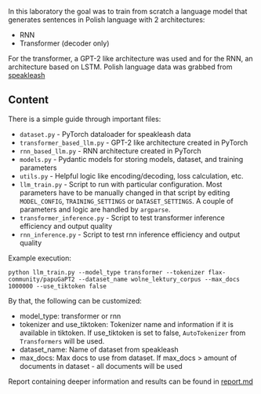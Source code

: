 In this laboratory the goal was to train from scratch a language model that generates sentences in Polish language with 2 architectures:

- RNN
- Transformer (decoder only)

For the transformer, a GPT-2 like architecture was used and for the RNN, an architecture based on LSTM.
Polish language data was grabbed from [speakleash](https://github.com/speakleash/speakleash)

## Content
There is a simple guide through important files:

- `dataset.py` - PyTorch dataloader for speakleash data
- `transformer_based_llm.py` - GPT-2 like architecture created in PyTorch
- `rnn_based_llm.py` - RNN architecture created in PyTorch
- `models.py` - Pydantic models for storing models, dataset, and training parameters
- `utils.py` - Helpful logic like encoding/decoding, loss calculation, etc.
- `llm_train.py` - Script to run with particular configuration. Most parameters have to be manually changed in that script by editing `MODEL_CONFIG`, `TRAINING_SETTINGS` or `DATASET_SETTINGS`. A couple of parameters and logic are handled by `argparse`.
- `transformer_inference.py` - Script to test transformer inference efficiency and output quality
- `rnn_inference.py` - Script to test rnn inference efficiency and output quality



Example execution:
```
python llm_train.py --model_type transformer --tokenizer flax-community/papuGaPT2 --dataset_name wolne_lektury_corpus --max_docs 1000000 --use_tiktoken false
```
By that, the following can be customized:
- model_type: transformer or rnn
- tokenizer and use_tiktoken: Tokenizer name and information if it is available in tiktoken. If use_tiktoken is set to false, `AutoTokenizer` from `Transformers` will be used.
- dataset_name: Name of dataset from speakleash
- max_docs: Max docs to use from dataset. If max_docs > amount of documents in dataset - all documents will be used

Report containing deeper information and results can be found in [report.md](report.md)